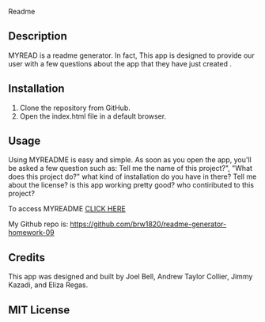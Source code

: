 Readme

## Description 
MYREAD is a readme generator. In fact, This app is designed to provide our user with a few questions about the app that they have just created .

## Installation

1. Clone the repository from GitHub.
2. Open the index.html file in a default browser.

## Usage 

Using MYREADME is easy and simple. As soon as you open the app, you'll be asked a few question such as:
Tell me the name of this project?",
"What does this project do?"
what kind of installation do you have in there?
Tell me about the license?
is this app working pretty good?
who contiributed to this project?



To access MYREADME 
[CLICK HERE](https://drive.google.com/file/d/1XNasDYJubMwiXSiwWZ7WF0hwMbpq_Q1N/view?usp=sharing)
 
 My Github repo is: https://github.com/brw1820/readme-generator-homework-09
 

## Credits

This app was designed and built by Joel Bell, Andrew Taylor Collier, Jimmy Kazadi, and Eliza Regas. 

## MIT License

